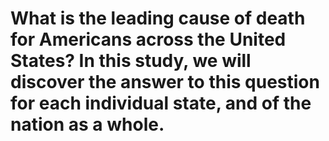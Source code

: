# What is the leading cause of death for Americans across the United States?  In this study, we will discover the answer to this question for each individual state, and of the nation as a whole.
